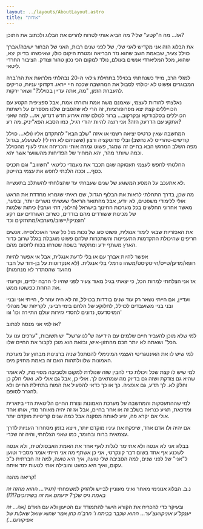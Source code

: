 ```yaml
---
layout: ../layouts/AboutLayout.astro
title: "אודות"
---
```


אז... מה ה"קטע" שלי? מה הביא אותי לטרוח להרים את הבלוג ולכתוב את התוכן?

את הבלוג הזה אני מקדיש לאני שלי, של לפני שנים רבות, האני של הבחור ישיבה/אברך כוילל צעיר, שבאמת חשב שהוא נזר הבריאה ומטרת היקום כולו, שאיכשהו בדיוק יצא, שהוא, מכל המליארדי אנשים בעולם, נולד למקום הכי נכון טהור וצודק.
הציבור החרדי ליטאי.

למזלי הרב, מייד כשנחתתי בכוילל בתחילת גילאי ה-20 נבהלתי מלראות את הח'ברה המבוגרים ופשוט לא יכולתי לסבול את המחשבה שככה חיי ייראו. דקדוקי עניות, טריקים להעברת הזמן, "מה, אתה עדיין בכוילל?" ושאר ירקות.

נאלצתי להודות לעצמי, שאמנם משה אמת ותורתו אמת, אבל ספציפית הקטע עם הכוייללים קצת יצא מפרופורציות, זה הרי לא שהסבים שלנו מספרים על רשתות הכויללים בסלבודקא ובקרקוב... ברור לכולם שזה אירוע חדש דנדש, אז... למה שאני אתקע עם הדרעק הזה? אני רוצה להיות יהודי רגיל, כמו הסבא הפא"יניק. מה רע?

המחשבה שאין כרטיס יציאה רשמי או איזה "שלב הבא" להתקדם אליו (ולא... כוילל קודשים-טהרייס לא נחשב) ובלי פרוטקציה ורצון (ששניהם לא היו לי) לשטעלע, בגדול מפה השלב המרגש הבא בחיים זה שמגר,  פשוט גמרה אותי והכריחה אותי לעוף מהכוילל וכמה שיותר מהר, יהא המחיר של הפדיחות מהשווער אשר יהא.

החלטתי לחפש לעצמי תעסוקה שגם תכבד את מעמדי כליטאי "חשוווב" וגם תכניס כסף... וככה הלכתי לחפש את עצמי בהייטק.

לא אתעכב על המסע המשוגע של שנים שעברתי עד שהצלחתי להשתלב בתעשייה.

מה שכן, בדרך התחלתי לראות את הבלוף הגדול, שם ראיתי שגמרא מחדדת את הראש אולי ללימודי משפטים, לא יודע, 
אבל מהתואר הריאלי שעשיתי נושרים יותר, ובפער, מאשר אחרוני החלשים בכל מערכות החינוך בישראל (חילוני, דתי וערבי) 
כיתות שלמות של מכינות ששורדים מהם בודדים, כשרוב השורדים עם רקע חוצניקי/יישוב/מערבא/מתחזקים וכד'

את האכזריות שבאי לימוד אנגלית, פשוט סוג של נכות מול כל שאר האוכלוסייה. אנשים חריפים שהיכולת התקדמות התעניינות והשתכרות שלהם פשוט מוגבלת בגלל שרוב כדור הארץ משתף ידע ומתקשר בשפה שטרחו בכוח לחסום מהם.

אפשר להיות אברך עם או בלי לדעת אנגלית, אבל אי אפשר להיות רופא/מדען/טייס/הייטקיסט/משהו נורמלי בלי אנגלית. (לא אנקדוטות על בן-דוד של חבר מהועד שהסתדר לא מנחמות)

אז אני הצלחתי למרות הכל, כי יצאתי בגיל מאוד צעיר לפני שהיו לי הרבה ילדים, וקרעתי את התחת כפשוטו ממש.

ועדיין, אם הייתי נשאר רק עוד שנים בודדות בכוילל, זה לא היה עוזר לי, הייתי אני ובניי ובני בניי משועבדים לכוילל, לחלוקע של הלחם בימי רביעי, 
לקריזות של מנהלי המויסדעס, נדונים לחסדי גזירות עולם התיירה וכו' וגו'

אז למי אני מנסה לכתוב?

למי שלא מוכן להעביר חיים שלמים עם הידיעה ש"לנויגרשל" יש תשובות, "ערכים ענו על הכל" ושאתה לא יותר חכם מהחזון-איש, ובזאת הוא מוכן לקבור את החיים שלו.

למי שיש לו את האינטגריטי העצמי המינימלי להסתכל שניה ברצינות מבחוץ על מערכת האמונות שלו ולתהות האם זה באמת מחזיק מים.

למי שיש לו קצת שכל ויכולת כדי להבין שזה שנולדת למקום ולסביבה מסויימת, לא אומר שהיא גם צודקת ושזה גם בדיוק מה שמתאים לך. אולי כן, אבל גם אולי לא. ואולי חלק כן וחלק לא. לך תדע, גם אופציה. כך או כך כדאי להפעיל את המוח בתחילת החיים ולא להגרר לסופם.

למי שההתעסקות והמחשבה על מערכת האמונות וצורת החיים הליטאית הדי ביזארית ומדכאת, תגיע כנראה בשלב זה או אחר בחיים, אבל אז זה יהיה מאוחר מדי, 
אותו אחד אולי אם יקרא פה, יגיע לאותה מסקנה אבל כמה שנים קריטיות מוקדם יותר.

אם יהיה ולו אדם אחד, שיפקח את עיניו מוקדם יותר, וייצא בזמן מסחרור העניות לדרך עצמאית ברוח ובחומר, כמו שאני הצלחתי, והיה זה שכרי.

בבלוג אני לא אנסה ולא אתיימר לגלות לאף אחד את האמת האבסולוטית, ולא אנסה לשכנע אף אחד בשום דבר קונקרטי, אני כן אשתף מה אני הייתי אומר מסביר וטוען ל"אני" של לפני שנים, למה הסביבה שלי טועה, איך היא טועה, למה זה חברתית כ"כ עקום, ואיך היא כמעט והובילה אותי לטעות יחד איתה.

קריאה מהנה!

נ.ב. הבלוג אנונימי מאחר ואיני מעוניין לבייש ולהזיק למשפחתי _(תגיד... ההוא מהזה זה באמת גיס שלך? ידעתם את זה בשידוכים?!?!)_

ובעיקר כדי להכריח את הקורא הישר להתמודד עם הטיעון ולא עם האדם _(אה... זה יענקל'ע אוניקוועצ'ער... ההוא שכבר בכיתה ו' הרב'ה כהן אמר שהוא שואל שאלות של אפיקורוס...)_
